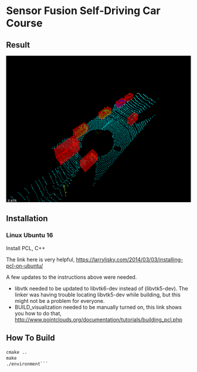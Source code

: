 # Sensor Fusion Self-Driving Car Course

## Result

<img src="./media/result.gif" width="700" height="400" />


## Installation

### Linux Ubuntu 16

Install PCL, C++

The link here is very helpful, 
https://larrylisky.com/2014/03/03/installing-pcl-on-ubuntu/

A few updates to the instructions above were needed.

* libvtk needed to be updated to libvtk6-dev instead of (libvtk5-dev). The linker was having trouble locating libvtk5-dev while building, but this might not be a problem for everyone.
* BUILD_visualization needed to be manually turned on, this link shows you how to do that,
  http://www.pointclouds.org/documentation/tutorials/building_pcl.php

## How To Build

```mkdir build && cd build
cmake ..
make
./environment```




